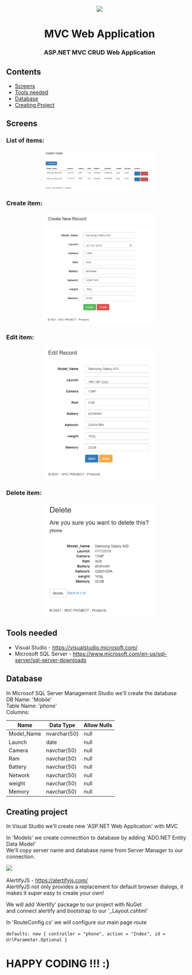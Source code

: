 <p align="center"><img src="https://user-images.githubusercontent.com/34022590/111371494-2cd65500-86a2-11eb-8479-f2241d6b6e51.jpg" width="300px"></p>

<h1 align="center">
    <strong>MVC Web Application</strong>
</h1>
<h3 align="center">
    <p>ASP.NET MVC CRUD Web Application</p>
</h3>

## Contents
- [Screens](#screens)
- [Tools needed](#tools-needed)
- [Database](#database)
- [Creating Project](#creating-project)

## Screens

### List of items:

<p align="center"><img src="list.png" width="300px"></p>

### Create item:

<p align="center"><img src="create.png" width="300px"></p>

### Edit item:

<p align="center"><img src="edit.png" width="300px"></p>

### Delete item:

<p align="center"><img src="delete.png" width="300px"></p>

## Tools needed
* Visual Studio           - https://visualstudio.microsoft.com/
* Microsoft SQL Server    - https://www.microsoft.com/en-us/sql-server/sql-server-downloads

## Database
In Microsof SQL Server Management Studio we'll create the database\
DB Name:  'Mobile'\
Table Name: 'phone'\
Columns:

| Name | Data Type | Allow Nulls |
|-|-|-|
| Model_Name | nvarchar(50) | null |
| Launch | date | null |
| Camera | navchar(50) | null |
| Ram | navchar(50) | null |
| Battery | navchar(50) | null |
| Network | navchar(50) | null |
| weight | navchar(50) | null |
| Memory | navchar(50) | null |

## Creating project
In Visual Studio we'll create new 'ASP.NET Web Application' with MVC

In 'Models' we create connecttion to database by adding 'ADO.NET Entity Data Model'\
We'll copy server name and database name from Server Manager to our connection.

<img src="https://user-images.githubusercontent.com/34022590/111438995-8f186f80-870d-11eb-860e-d659e88bb4c5.jpg">

AlertifyJS  - https://alertifyjs.com/ \
AlertifyJS not only provides a replacement for default browser dialogs, it makes it super easy to create your own! 

We will add 'Alertify' package to our project with NuGet\
and connect alertify and bootstrap to our '_Layout.cshtml'

In 'RouteConfig.cs' we will configure our main page route
```
defaults: new { controller = "phone", action = "Index", id = UrlParameter.Optional }
```

# HAPPY CODING !!! :)
